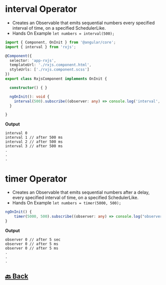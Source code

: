 <h1>interval Operator</h1>

- Creates an Observable that emits sequential numbers every specified interval of time, on a specified SchedulerLike.
- Hands On Example `let numbers = interval(500);`

```ts
import { Component, OnInit } from '@angular/core';
import { interval } from 'rxjs';

@Component({
  selector: 'app-rxjs',
  templateUrl: './rxjs.component.html',
  styleUrls: ['./rxjs.component.scss']
})
export class RxjsComponent implements OnInit {

  constructor() { }

  ngOnInit(): void {
    interval(500).subscribe((observer: any) => console.log('interval', observer));
  }

}
```
**Output**
```
interval 0
interval 1 // after 500 ms
interval 2 // after 500 ms
interval 3 // after 500 ms
.
.
.

```

<h1>timer Operator</h1>

- Creates an Observable that emits sequential numbers after a delay, every specified interval of time, on a specified SchedulerLike.
- Hands On Example `let numbers = timer(5000, 500);`

```ts
ngOnInit() {
    timer(5000, 500).subscribe((observer: any) => console.log("observer", observer));
}
```
**Output**
```
observer 0 // after 5 sec
observer 0 // after 5 ms
observer 0 // after 5 ms
.
.
.
```

<h2><a href="https://github.com/sanjay9616/JavaScript/blob/master/JavaScript-Technologies/RxJS/README.md"> 🔙 Back</a></h2>